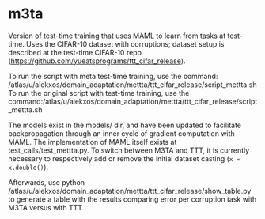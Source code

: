 # m3ta

Version of test-time training that uses MAML to learn from tasks at test-time. Uses the CIFAR-10 dataset with corruptions; dataset setup is described at the test-time CIFAR-10 repo (https://github.com/yueatsprograms/ttt_cifar_release).

To run the script with meta test-time training, use the command:
/atlas/u/alekxos/domain_adaptation/mettta/ttt_cifar_release/script_mettta.sh
To run the original script with test-time training, use the command:/atlas/u/alekxos/domain_adaptation/mettta/ttt_cifar_release/script_mettta.sh

The models exist in the models/ dir, and have been updated to facilitate backpropagation through an inner cycle of gradient computation with MAML. The implementation of MAML itself exists at test_calls/test_mettta.py. To switch between M3TA and TTT, it is currently necessary to respectively add or remove the initial dataset casting (`x = x.double()`).

Afterwards, use
python /atlas/u/alekxos/domain_adaptation/mettta/ttt_cifar_release/show_table.py
to generate a table with the results comparing error per corruption task with M3TA versus with TTT.

